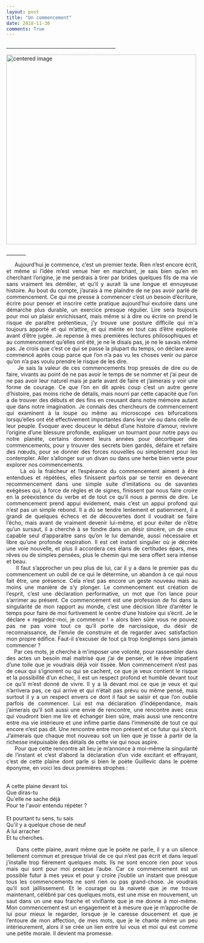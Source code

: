 ```yaml
---
layout: post
title: "Un commencement"
date: 2018-11-30
comments: True
---
```



\_____________________________________________

<div>
    <img class="marginauto" src="{{ '/assets/Un-Commencement.jpg' | prepend: site.baseurl }}"
    alt="centered image"
    width="500"/>
</div>

\________

 <!--more-->

<div style="text-align: justify">
     Aujourd’hui je commence, c’est un premier texte. Rien n’est encore écrit, et même si l’idée m’est venue hier en marchant, je sais bien qu’en en cherchant l’origine, je me perdrais à tirer par brides quelques fils de ma vie sans vraiment les démêler, et qu’il y aurait là une longue et ennuyeuse histoire. Au bout du compte, j’aurais à me plaindre de ne pas avoir parlé de commencement. Ce qui me presse à commencer c’est un besoin d’écriture, écrire pour penser et inscrire cette pratique aujourd’hui exutoire dans une démarche plus durable, un exercice presque régulier. Lire sera toujours pour moi un plaisir enrichissant, mais même si à dire ou écrire on prend le risque de paraître prétentieux, j'y trouve une posture difficile qui m'a toujours apporté et qui m’attire, et qui mérite en tout cas d’être explorée avant d’être jugée. Je repense à mes premières lectures philosophiques et au commencement qu’elles ont été, je ne le disais pas, je ne le savais même pas. Je crois que c’est ce qui se passe la plupart du temps, on déclare avoir commencé après coup parce que l’on n’a pas vu les choses venir ou parce qu’on n’a pas voulu prendre le risque de les dire.
</div>

<div style="text-align: justify">
     Je sais la valeur de ces commencements trop pressés de dire ou de faire, vivants au point de ne pas avoir le temps de se nommer et j’ai peur de ne pas avoir leur naturel mais je parle avant de faire et j’aimerais y voir une forme de courage. Ce que l’on en dit après coup c’est un autre genre d’histoire, pas moins riche de détails, mais nourri par cette capacité que l’on a de trouver des débuts et des fins en creusant dans notre mémoire autant que dans notre imagination. Je connais des chercheurs de commencement qui examinent à la loupe ou même au microscope ces bifurcations lorsqu’elles ont été effectivement importantes dans leur vie ou dans celle de leur peuple. Évoquer avec douceur le début d’une histoire d’amour, revivre l’origine d’une blessure profonde, expliquer un tournant pour notre pays ou notre planète, certains donnent leurs années pour décortiquer des commencements, pour y trouver des secrets bien gardés, défaire et refaire des nœuds, pour se donner des forces nouvelles ou simplement pour les contempler. Aller s’allonger sur un divan ou dans une herbe bien verte pour explorer nos commencements.
</div>

<div style="text-align: justify">
     Là où la fraicheur et l’espérance du commencement aiment à être entendues et répétées, elles finissent parfois par se ternir en devenant recommencement dans une simple suite d’imitations ou de savantes exégèses qui, à force de règles et de signes, finissent par nous faire croire en la préexistence du verbe et de tout ce qu’il nous a permis de dire. Le commencement prend appui évidement, mais c’est un appui profond qui n’est pas un simple rebond. Il a dû se tendre lentement et patiemment, il a grandi de quelques échecs et de découvertes dont il voudrait se faire l’écho, mais avant de vraiment devenir lui-même, et pour éviter de n’être qu’un sursaut, il a cherché à se fondre dans un désir sincère, un de ceux capable seul d’apparaitre sans qu’on le lui demande, aussi nécessaire et libre qu’une profonde respiration. Il est cet instant singulier où je décrète une voie nouvelle, et plus il accordera ces élans de certitudes épars, mes rêves ou de simples pensées, plus le chemin qui me sera offert sera intense et beau.
</div>

<div style="text-align: justify">
     Il faut s’approcher un peu plus de lui, car il y a dans le premier pas du commencement un oubli de ce qui le détermine, un abandon à ce qui nous fait être, une présence. Cela n’est pas encore un geste nouveau mais au moins une manière de s’y plonger. Le commencement est création de l’esprit, c’est une déclaration performative, un mot que l’on lance pour s’arrimer au présent. Ce commencement est une profession de foi dans la singularité de mon rapport au monde, c’est une décision libre d’arrêter le temps pour faire de moi furtivement le centre d’une histoire qui s’écrit. Je le déclare « regardez-moi, je commence ! » alors bien sûre vous ne pouvez pas ne pas voire tout ce qu’il porte de narcissique, du désir de reconnaissance, de l’envie de construire et de regarder avec satisfaction mon propre édifice. Faut-il s’excuser de tout çà trop longtemps sans jamais commencer ?
</div>

<div style="text-align: justify">
     Par ces mots, je cherche à m'imposer une volonté, pour rassembler dans des actes un besoin mal maitrisé que j’ai de penser, et le rêve impatient d’une toile que je voudrais déjà voir tissée. Mon commencement n’est pas de ceux qui s’ignorent ou qui se cachent, ce que je veux contient le risque et la possibilité d’un échec, il est un respect profond et humble devant tout ce qu’il m’est donné de vivre. Il y a là devant moi ce que je veux et qui n’arrivera pas, ce qui arrive et qui n’était pas prévu ou même pensé, mais surtout il y a un respect envers ce dont il faut se saisir et que l’on oublie parfois de commencer. Lui est ma déclaration d’indépendance, mais j’aimerais qu’il soit aussi une envie de rencontre, une rencontre avec ceux qui voudront bien me lire et échanger bien sûre, mais aussi une rencontre entre ma vie intérieure et une infime partie dans l’immensité de tout ce qui encore n’est pas dit. Une rencontre entre mon présent et ce futur qui s’écrit. J’aimerais que chaque mot nouveau soit un lien que je tisse à partir de la richesse inépuisable des détails de cette vie qui nous aspire.
</div>

<div style="text-align: justify">
     Pour que cette rencontre ait lieu je m’annonce à moi-même la singularité de l’instant et c’est d’abord la déclaration d’un vide excitant et effrayant, c’est de cette plaine dont parle si bien le poète Guillevic dans le poème éponyme, en voici les deux premières strophes :
</div>

<p>
  <br>A cette plaine devant toi.
  <br>Que diras-tu
  <br>Qu'elle ne sache déjà
  <br>Pour te l'avoir entendu répéter ?
  <br>
  <br>Et pourtant tu sens, tu sais
  <br>Qu'il y a quelque chose de neuf 
  <br>A lui arracher 
  <br>Et tu cherches.
</p>



<div style="text-align: justify">
     Dans cette plaine, avant même que le poète ne parle, il y a un silence tellement commun et presque trivial de ce qui n’est pas écrit et dans lequel j’installe trop fièrement quelques mots. Ils ne sont encore rien pour vous mais qui sont pour moi presque l’aube. Car ce commencement est un possible futur à mes yeux et pour y croire j’oublie un instant que presque tous les commencements ne sont rien ou pas grand-chose. Je voudrais qu’il soit jaillissement. Et le courage ou la naiveté que je me trouve maintenant, célébré par ces quelques mots, est une mise en mouvement, un saut dans un une eau fraiche et vivifiante que je me donne à moi-même. Mon commencement est un engagement et à mesure que je m’approche de lui pour mieux le regarder, lorsque je le caresse doucement et que je l’entoure de mon affection, de mes mots, que je le chante même un peu intérieurement, alors il se crée un lien entre lui vous et moi qui est comme une petite morale. Il devient ma promesse.
</div>
